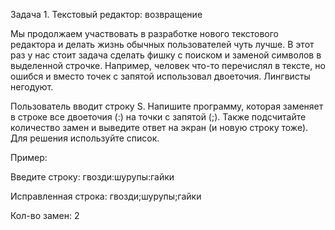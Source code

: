 Задача 1. Текстовый редактор: возвращение

Мы продолжаем участвовать в разработке нового текстового редактора и делать жизнь обычных пользователей чуть лучше. В этот раз у нас стоит задача сделать фишку с поиском и заменой символов в выделенной строчке. Например, человек что-то перечислял в тексте, но ошибся и вместо точек с запятой использовал двоеточия. Лингвисты негодуют.


Пользователь вводит строку S. Напишите программу, которая заменяет в строке все двоеточия (:) на точки с запятой (;). Также подсчитайте количество замен и выведите ответ на экран (и новую строку тоже). Для решения используйте список.


Пример:

Введите строку: гвозди:шурупы:гайки


Исправленная строка: гвозди;шурупы;гайки

Кол-во замен: 2
